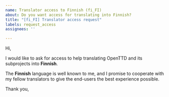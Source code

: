 ```yaml
---
name: Translator access to Finnish (fi_FI)
about: Do you want access for translating into Finnish?
title: "[fi_FI] Translator access request"
labels: request_access
assignees: ''

---
```


<!-- translator: fi_FI -->
<!-- Please do not edit the header of this template. -->

Hi,

I would like to ask for access to help translating OpenTTD and its subprojects into **Finnish**.

The **Finnish** language is well known to me, and I promise to cooperate with my fellow translators to give the end-users the best experience possible.

<!-- Please do not edit the above message. Do feel free to add a personal note after this line. -->

Thank you,
